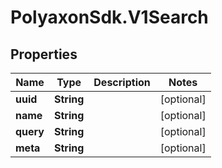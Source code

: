 # PolyaxonSdk.V1Search

## Properties
Name | Type | Description | Notes
------------ | ------------- | ------------- | -------------
**uuid** | **String** |  | [optional] 
**name** | **String** |  | [optional] 
**query** | **String** |  | [optional] 
**meta** | **String** |  | [optional] 


